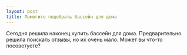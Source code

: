 ```yaml
---
layout: post 
title: Помогите подобрать бассейн для дома 
--- 
```

Сегодня решила наконец купить бассейн для дома. Предварительно решила поискать отзывы, но их очень мало. Может вы что-то посоветуете?